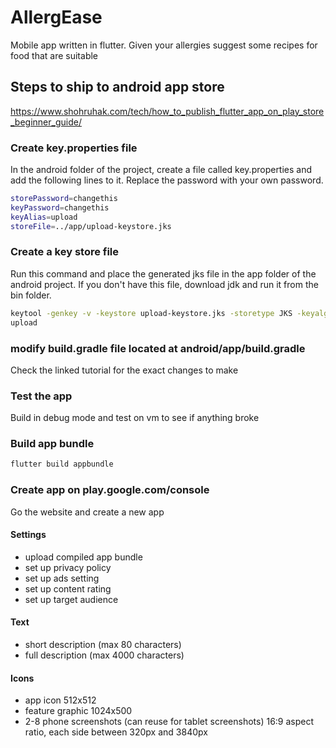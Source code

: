 # AllergEase

Mobile app written in flutter. Given your allergies suggest some recipes for food that are suitable

## Steps to ship to android app store

https://www.shohruhak.com/tech/how_to_publish_flutter_app_on_play_store_beginner_guide/

### Create key.properties file

In the android folder of the project, create a file called key.properties and add the following lines to it. Replace the password with your own password.

```bash
storePassword=changethis
keyPassword=changethis
keyAlias=upload
storeFile=../app/upload-keystore.jks
```

### Create a key store file

Run this command and place the generated jks file in the app folder of the android project. If you don't have this file, download jdk and run it from the bin folder.

```bash
keytool -genkey -v -keystore upload-keystore.jks -storetype JKS -keyalg RSA -keysize 2048 -validity 10000 -alias
upload
```

### modify build.gradle file located at android/app/build.gradle

Check the linked tutorial for the exact changes to make

### Test the app

Build in debug mode and test on vm to see if anything broke

### Build app bundle

```bash
flutter build appbundle
```

### Create app on play.google.com/console

Go the website and create a new app

#### Settings

- upload compiled app bundle
- set up privacy policy
- set up ads setting
- set up content rating
- set up target audience

#### Text

- short description (max 80 characters)
- full description (max 4000 characters)

#### Icons

- app icon 512x512
- feature graphic 1024x500
- 2-8 phone screenshots (can reuse for tablet screenshots) 16:9 aspect ratio, each side between 320px and 3840px
